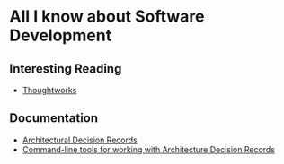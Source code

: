 # All I know about Software Development

## Interesting Reading
 * [Thoughtworks](https://www.thoughtworks.com/insights)

## Documentation ##
 * [Architectural Decision Records](http://product.reverb.com/2015/05/09/documenting-architecture-decisions-the-reverb-way/)
 * [Command-line tools for working with Architecture Decision Records](https://github.com/npryce/adr-tools)
